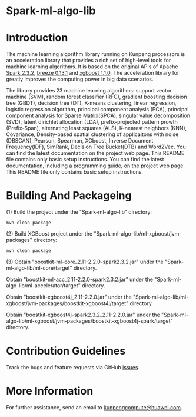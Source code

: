 # Spark-ml-algo-lib



Introduction
============

The machine learning algorithm library running on Kunpeng processors is an acceleration library that provides a rich set of high-level tools for machine learning algorithms. It is based on the original APIs of Apache [Spark 2.3.2](https://github.com/apache/spark/tree/v2.3.2), [breeze 0.13.1](https://github.com/scalanlp/breeze/tree/releases/v0.13.1) and [xgboost 1.1.0](https://github.com/dmlc/xgboost/tree/release_1.0.0). The acceleration library for greatly improves the computing power in big data scenarios.

The library provides 23 machine learning algorithms: support vector machine (SVM), random forest classifier (RFC), gradient boosting decision tree (GBDT), decision tree (DT), K-means clustering, linear regression, logistic regression algorithm, principal component analysis (PCA), principal component analysis for Sparse Matrix(SPCA), singular value decomposition (SVD), latent dirichlet allocation (LDA), prefix-projected pattern prowth (Prefix-Span), alternating least squares (ALS), K-nearest neighbors (KNN), Covariance, Density-based spatial clustering of applicaitons with noise (DBSCAN), Pearson, Spearman, XGboost, Inverse Document Frequency(IDF), SimRank, Decision Tree Bucket(DTB) and Word2Vec. You can find the latest documentation on the project web page. This README file contains only basic setup instructions.
You can find the latest documentation, including a programming guide, on the project web page. This README file only contains basic setup instructions.





Building And Packageing
====================

(1) Build the project under the "Spark-ml-algo-lib" directory:

    mvn clean package

(2) Build XGBoost project under the "Spark-ml-algo-lib/ml-xgboost/jvm-packages" directory:

    mvn clean package

(3) Obtain "boostkit-ml-core_2.11-2.2.0-spark2.3.2.jar" under the "Spark-ml-algo-lib/ml-core/target" directory.

   Obtain "boostkit-ml-acc_2.11-2.2.0-spark2.3.2.jar" under the "Spark-ml-algo-lib/ml-accelerator/target" directory.

   Obtain "boostkit-xgboost4j_2.11-2.2.0.jar" under the "Spark-ml-algo-lib/ml-xgboost/jvm-packages/boostkit-xgboost4j/target" directory.

   Obtain "boostkit-xgboost4j-spark2.3.2_2.11-2.2.0.jar" under the "Spark-ml-algo-lib/ml-xgboost/jvm-packages/boostkit-xgboost4j-spark/target" directory.


Contribution Guidelines
========

Track the bugs and feature requests via GitHub [issues](https://github.com/kunpengcompute/Spark-ml-algo-lib/issues).

More Information
========

For further assistance, send an email to kunpengcompute@huawei.com.

